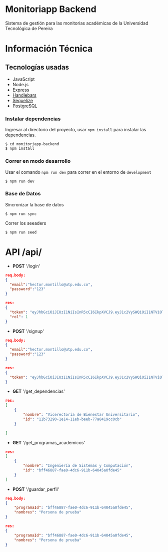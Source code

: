# Monitoriapp Backend

Sistema de gestión para las monitorias académicas de la Universidad Tecnológica de Pereira

# Información Técnica

## Tecnologías usadas

- JavaScript
- Node.js
- [Express](https://expressjs.com/)
- [Handlebars](https://handlebarsjs.com)
- [Sequelize](https://sequelize.org/v3/)
- [PostgreSQL](https://www.postgresql.org/)

### Instalar dependencias

Ingresar al directorio del proyecto, usar `npm install` para instalar las dependencias.

```
$ cd monitoriapp-backend
$ npm install

```

### Correr en modo desarrollo

Usar el comando `npm run dev` para correr en el entorno de `development`

```
$ npm run dev
```

### Base de Datos

Sincronizar la base de datos

```
$ npm run sync
```

Correr los seeaders

```
$ npm run seed
```

# API /api/

- **POST** '/login'

```json
req.body:
{
  "email":"hector.montillo@utp.edu.co",
  "password":"123"
}
```

```json
res:
{
  "token": "eyJhbGciOiJIUzI1NiIsInR5cCI6IkpXVCJ9.eyJ1c2VySWQiOiI1NTViOTQxMC0xOGJlLTExZWItODNlNy0zZmM1NTEzNjg3MmQiLCJpYXQiOjE2MDM4NTA1ODF9.GKuZzMf81Y58oltg94FV24OYsjco-IfqsEvLT4i65jg",
  "rol": 1
}
```

- **POST** '/signup'

```json
req.body:
{
  "email":"hector.montillo@utp.edu.co",
  "password":"123"
}
```

```json
res:
{
  "token": "eyJhbGciOiJIUzI1NiIsInR5cCI6IkpXVCJ9.eyJ1c2VySWQiOiI1NTViOTQxMC0xOGJlLTExZWItODNlNy0zZmM1NTEzNjg3MmQiLCJpYXQiOjE2MDM4NTA1ODF9.GKuZzMf81Y58oltg94FV24OYsjco-IfqsEvLT4i65jg",
}
```

- **GET** '/get_dependencias'

```json
res:
[
    {
        "nombre": "Vicerectoría de Bienestar Universitario",
        "id": "11b73290-1e14-11eb-beeb-77a8419cc0cb"
    }

]
```

- **GET** '/get_programas_academicos'

```json
res:
[
    {
        "nombre": "Ingeniería de Sistemas y Computación",
        "id": "bff46887-fae0-4dc6-911b-64045a0fde45"
    }
]
```

- **POST** '/guardar_perfil'

```json
req.body:
{
    "programaId": "bff46887-fae0-4dc6-911b-64045a0fde45",
    "nombres": "Persona de prueba"
}
```

```json
res:
{
    "programaId": "bff46887-fae0-4dc6-911b-64045a0fde45",
    "nombres": "Persona de prueba"
}
```
